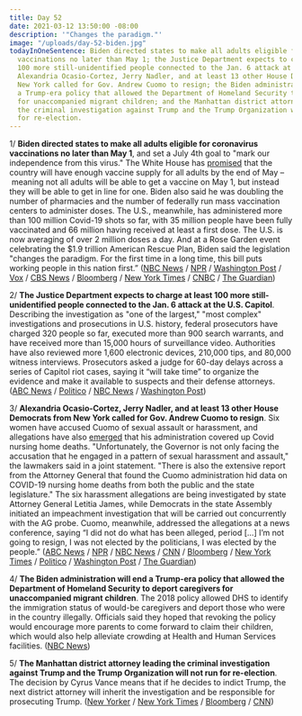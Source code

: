 ```yaml
---
title: Day 52
date: 2021-03-12 13:50:00 -08:00
description: '"Changes the paradigm."'
image: "/uploads/day-52-biden.jpg"
todayInOneSentence: Biden directed states to make all adults eligible for coronavirus
  vaccinations no later than May 1; the Justice Department expects to charge at least
  100 more still-unidentified people connected to the Jan. 6 attack at the U.S. Capitol;
  Alexandria Ocasio-Cortez, Jerry Nadler, and at least 13 other House Democrats from
  New York called for Gov. Andrew Cuomo to resign; the Biden administration will end
  a Trump-era policy that allowed the Department of Homeland Security to deport caregivers
  for unaccompanied migrant children; and the Manhattan district attorney leading
  the criminal investigation against Trump and the Trump Organization will not run
  for re-election.
---
```


1/ **Biden directed states to make all adults eligible for coronavirus vaccinations no later than May 1**, and set a July 4th goal to "mark our independence from this virus." The White House has [promised](https://whatthefuckjusthappenedtoday.com/2021/03/02/day-42/#1-biden-said-the-u-s-expects-to-have) that the country will have enough vaccine supply for all adults by the end of May – meaning not all adults will be able to get a vaccine on May 1, but instead they will be able to get in line for one. Biden also said he was doubling the number of pharmacies and the number of federally run mass vaccination centers to administer doses. The U.S., meanwhile, has administered more than 100 million Covid-19 shots so far, with 35 million people have been fully vaccinated and 66 million having received at least a first dose. The U.S. is now averaging of over 2 million doses a day. And at a Rose Garden event celebrating the $1.9 trillion American Rescue Plan, Biden said the legislation "changes the paradigm. For the first time in a long time, this bill puts working people in this nation first.” ([NBC News](https://www.nbcnews.com/politics/white-house/biden-use-covid-shutdown-anniversary-speech-preview-post-pandemic-future-n1260706) / [NPR](https://www.npr.org/sections/coronavirus-live-updates/2021/03/11/975420676/biden-to-address-the-nation-marking-1-year-of-coronavirus-pandemic) / [Washington Post](https://www.washingtonpost.com/politics/biden-address-vaccine/2021/03/11/2cde7132-8278-11eb-9ca6-54e187ee4939_story.html) / [Vox](https://www.vox.com/2021/3/11/22326478/biden-speech-covid-19-vaccine-may-adults) / [CBS News](https://www.cbsnews.com/news/covid-vaccine-100-million-shots-americans/) / [Bloomberg](https://www.bloomberg.com/news/articles/2021-03-12/u-s-hits-100-million-dose-mark-three-months-into-vaccine-push?sref=MIBMEEoj) / [New York Times](https://www.nytimes.com/2021/03/12/us/biden-stimulus.html) / [CNBC](https://www.cnbc.com/2021/03/11/covid-vaccine-biden-will-direct-states-to-make-all-adults-eligible-by-may-1.html) / [The Guardian](https://www.theguardian.com/world/2021/mar/11/joe-biden-covid-vaccine-us-adults-1-may))

2/ **The Justice Department expects to charge at least 100 more still-unidentified people connected to the Jan. 6 attack at the U.S. Capitol**. Describing the investigation as "one of the largest," "most complex" investigations and prosecutions in U.S. history, federal prosecutors have charged 320 people so far, executed more than 900 search warrants, and have received more than 15,000 hours of surveillance video. Authorities have also reviewed more 1,600 electronic devices, 210,000 tips, and 80,000 witness interviews. Prosecutors asked a judge for 60-day delays across a series of Capitol riot cases, saying it “will take time” to organize the evidence and make it available to suspects and their defense attorneys. ([ABC News](https://abcnews.go.com/Politics/doj-100-charged-capitol-attack-investigation/story?id=76413025) / [Politico](https://www.politico.com/news/2021/03/12/prosecutors-capitol-riot-investigation-475505) / [NBC News](https://www.nbcnews.com/politics/congress/massive-investigation-doj-seeks-more-time-prepare-capitol-riot-cases-n1260942) / [Washington Post](https://www.washingtonpost.com/national-security/oattkeepers-capitol-riots-conspiracy/2021/03/11/03c26114-8291-11eb-9ca6-54e187ee4939_story.html))

3/ **Alexandria Ocasio-Cortez, Jerry Nadler, and at least 13 other House Democrats from New York called for Gov. Andrew Cuomo to resign**. Six women have accused Cuomo of sexual assault or harassment, and allegations have also [emerged](https://whatthefuckjusthappenedtoday.com/2021/03/05/day-45/#4-new-york-gov-andrew-cuomo%E2%80%99s-senior) that his administration covered up Covid nursing home deaths. "Unfortunately, the Governor is not only facing the accusation that he engaged in a pattern of sexual harassment and assault,"  the lawmakers said in a joint statement. "There is also the extensive report from the Attorney General that found the Cuomo administration hid data on COVID-19 nursing home deaths from both the public and the state legislature." The six harassment allegations are being investigated by state Attorney General Letitia James, while Democrats in the state Assembly initiated an impeachment investigation that will be carried out concurrently with the AG probe. Cuomo, meanwhile, addressed the allegations at a news conference, saying “I did not do what has been alleged, period \[...\] I’m not going to resign, I was not elected by the politicians, I was elected by the people.”  ([ABC News](https://abcnews.go.com/Politics/aoc-nadler-ny-leaders-call-cuomo-resignation-wake/story?id=76415698) / [NPR](https://www.npr.org/2021/03/11/976064389/cuomo-aide-says-governor-groped-her-in-executive-mansion) / [NBC News](https://www.nbcnews.com/politics/politics-news/several-house-democrats-including-ocasio-cortez-jerry-nadler-call-cuomo-n1260915) / [CNN](https://www.cnn.com/2021/03/12/politics/new-york-congress-cuomo-resignation/index.html) / [Bloomberg](https://www.bloomberg.com/news/articles/2021-03-12/cuomo-defies-calls-to-resign-refutes-sex-harassment-claims?srnd=premium&sref=MIBMEEoj) / [New York Times](https://www.nytimes.com/2021/03/12/nyregion/cuomo-resign-congress.html) / [Politico](https://www.politico.com/news/2021/03/12/cuomo-ny-congress-democrats-resignations-475522) / [Washington Post](https://www.washingtonpost.com/politics/cuomo-sexual-harassment-investigations/2021/03/11/a3eb4038-80e9-11eb-ac37-4383f7709abe_story.html) / [The Guardian](https://www.theguardian.com/us-news/2021/mar/12/andrew-cuomo-resign-new-york-democrats-aoc-nadler))

4/ **The Biden administration will end a Trump-era policy that allowed the Department of Homeland Security to deport caregivers for unaccompanied migrant children**. The 2018 policy allowed DHS to identify the immigration status of would-be caregivers and deport those who were in the country illegally. Officials said they hoped that revoking the policy would encourage more parents to come forward to claim their children, which would also help alleviate crowding at Health and Human Services facilities. ([NBC News](https://www.nbcnews.com/politics/immigration/biden-admin-end-trump-policy-let-dhs-deport-caregivers-migrant-n1260920))

5/ **The Manhattan district attorney leading the criminal investigation against Trump and the Trump Organization will not run for re-election**. The decision by Cyrus Vance means that if he decides to indict Trump, the next district attorney will inherit the investigation and be responsible for prosecuting Trump. ([New Yorker](https://www.newyorker.com/magazine/2021/03/22/can-cyrus-vance-jr-nail-trump) / [New York Times](https://www.nytimes.com/2021/03/12/nyregion/cyrus-vance-district-attorney-manhattan.html) / [Bloomberg](https://www.bloomberg.com/news/articles/2021-03-12/manhattan-prosecutor-investigating-trump-won-t-seek-re-election?sref=MIBMEEoj) / [CNN](https://www.cnn.com/2021/03/12/politics/cyrus-vance-not-running/))